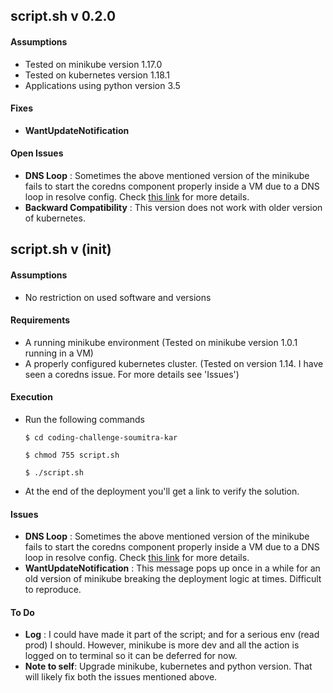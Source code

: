 ## script.sh v 0.2.0

#### Assumptions
  - Tested on minikube version 1.17.0
  - Tested on kubernetes version 1.18.1
  - Applications using python version 3.5
  
#### Fixes
  - **WantUpdateNotification** 
  
#### Open Issues
  - **DNS Loop** : Sometimes the above mentioned version of the minikube fails to start the coredns component properly inside a VM due to a DNS loop in resolve config. Check [this link](https://stackoverflow.com/questions/53075796/coredns-pods-have-crashloopbackoff-or-error-state) for more details.
  - **Backward Compatibility** : This version does not work with older version of kubernetes. 

## script.sh v (init)
#### Assumptions
  - No restriction on used software and versions

#### Requirements
  - A running minikube environment (Tested on minikube version 1.0.1 running in a VM) 
  - A properly configured kubernetes cluster. (Tested on version 1.14. I have seen a coredns issue. For more details see 'Issues')

#### Execution
  - Run the following commands

    ``` $ cd coding-challenge-soumitra-kar ```

    ``` $ chmod 755 script.sh ```

    ``` $ ./script.sh ```

  - At the end of the deployment you'll get a link to verify the solution.



#### Issues
  - **DNS Loop** : Sometimes the above mentioned version of the minikube fails to start the coredns component properly inside a VM due to a DNS loop in resolve config. Check [this link](https://stackoverflow.com/questions/53075796/coredns-pods-have-crashloopbackoff-or-error-state) for more details. 
  - **WantUpdateNotification** : This message pops up once in a while for an old version of minikube breaking the deployment logic at times. Difficult to reproduce.

#### To Do
  - **Log** : I could have made it part of the script; and for a serious env (read prod) I should. However, minikube is more dev and all the action is logged on to terminal so it can be deferred for now.
  -  **Note to self**: Upgrade minikube, kubernetes and python version. That will likely fix both the issues mentioned above. 



